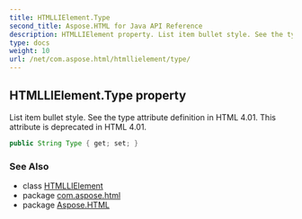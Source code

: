 ```yaml
---
title: HTMLLIElement.Type
second_title: Aspose.HTML for Java API Reference
description: HTMLLIElement property. List item bullet style. See the type attribute definition in HTML 4.01. This attribute is deprecated in HTML 4.01
type: docs
weight: 10
url: /net/com.aspose.html/htmllielement/type/
---
```

## HTMLLIElement.Type property

List item bullet style. See the type attribute definition in HTML 4.01. This attribute is deprecated in HTML 4.01.

```java
public String Type { get; set; }
```

### See Also

* class [HTMLLIElement](../)
* package [com.aspose.html](../../htmllielement/)
* package [Aspose.HTML](../../../)
